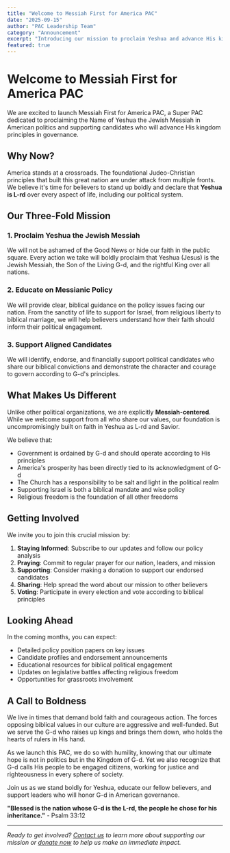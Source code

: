```yaml
---
title: "Welcome to Messiah First for America PAC"
date: "2025-09-15"
author: "PAC Leadership Team"
category: "Announcement"
excerpt: "Introducing our mission to proclaim Yeshua and advance His kingdom through American politics."
featured: true
---
```


# Welcome to Messiah First for America PAC

We are excited to launch Messiah First for America PAC, a Super PAC dedicated to proclaiming the Name of Yeshua the Jewish Messiah in American politics and supporting candidates who will advance His kingdom principles in governance.

## Why Now?

America stands at a crossroads. The foundational Judeo-Christian principles that built this great nation are under attack from multiple fronts. We believe it's time for believers to stand up boldly and declare that **Yeshua is L-rd** over every aspect of life, including our political system.

## Our Three-Fold Mission

### 1. Proclaim Yeshua the Jewish Messiah
We will not be ashamed of the Good News or hide our faith in the public square. Every action we take will boldly proclaim that Yeshua (Jesus) is the Jewish Messiah, the Son of the Living G-d, and the rightful King over all nations.

### 2. Educate on Messianic Policy
We will provide clear, biblical guidance on the policy issues facing our nation. From the sanctity of life to support for Israel, from religious liberty to biblical marriage, we will help believers understand how their faith should inform their political engagement.

### 3. Support Aligned Candidates
We will identify, endorse, and financially support political candidates who share our biblical convictions and demonstrate the character and courage to govern according to G-d's principles.

## What Makes Us Different

Unlike other political organizations, we are explicitly **Messiah-centered**. While we welcome support from all who share our values, our foundation is uncompromisingly built on faith in Yeshua as L-rd and Savior.

We believe that:
- Government is ordained by G-d and should operate according to His principles
- America's prosperity has been directly tied to its acknowledgment of G-d
- The Church has a responsibility to be salt and light in the political realm
- Supporting Israel is both a biblical mandate and wise policy
- Religious freedom is the foundation of all other freedoms

## Getting Involved

We invite you to join this crucial mission by:

1. **Staying Informed**: Subscribe to our updates and follow our policy analysis
2. **Praying**: Commit to regular prayer for our nation, leaders, and mission
3. **Supporting**: Consider making a donation to support our endorsed candidates
4. **Sharing**: Help spread the word about our mission to other believers
5. **Voting**: Participate in every election and vote according to biblical principles

## Looking Ahead

In the coming months, you can expect:
- Detailed policy position papers on key issues
- Candidate profiles and endorsement announcements
- Educational resources for biblical political engagement
- Updates on legislative battles affecting religious freedom
- Opportunities for grassroots involvement

## A Call to Boldness

We live in times that demand bold faith and courageous action. The forces opposing biblical values in our culture are aggressive and well-funded. But we serve the G-d who raises up kings and brings them down, who holds the hearts of rulers in His hand.

As we launch this PAC, we do so with humility, knowing that our ultimate hope is not in politics but in the Kingdom of G-d. Yet we also recognize that G-d calls His people to be engaged citizens, working for justice and righteousness in every sphere of society.

Join us as we stand boldly for Yeshua, educate our fellow believers, and support leaders who will honor G-d in American governance.

**"Blessed is the nation whose G-d is the L-rd, the people he chose for his inheritance."** - Psalm 33:12

---

*Ready to get involved? [Contact us](/contact) to learn more about supporting our mission or [donate now](/donate) to help us make an immediate impact.*